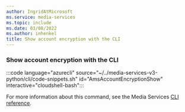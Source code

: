 ```yaml
---
author: IngridAtMicrosoft
ms.service: media-services
ms.topic: include
ms.date: 03/08/2022
ms.author: inhenkel
title: Show account encryption with the CLI
---
```


<!--Show account encryption-->

### Show account encryption with the CLI

:::code language="azurecli" source="~/../media-services-v3-python/cli/code-snippets.sh" id="AmsAccountEncryptionShow" interactive="cloudshell-bash":::

For more information about this command, see the Media Services [CLI reference](/cli/azure/ams/account/encryption?view=azure-cli-latest&preserve-view=true#az-ams-account-encryption-show).
